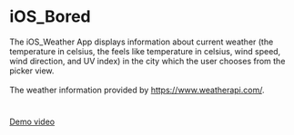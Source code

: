 # iOS_Bored
The iOS_Weather App displays information about current weather (the temperature in celsius, the feels like temperature in celsius, wind speed, wind direction, and UV index) in the city which the user chooses from the picker view. </br></br>
The weather information provided by https://www.weatherapi.com/.

#
<a href="https://drive.google.com/file/d/19fd1JmwkRkFiQvJF8ZyFv1hVIiEvlw_t/view?usp=sharing" target="_blank">Demo video</a>
